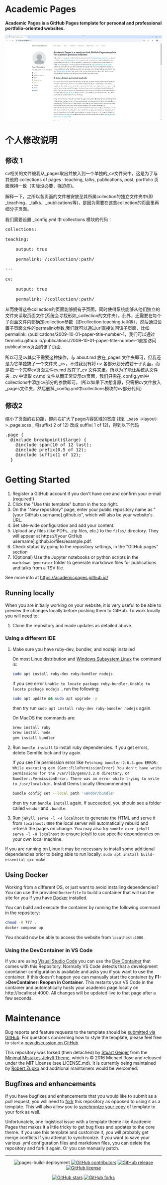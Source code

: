 # Academic Pages
**Academic Pages is a GitHub Pages template for personal and professional portfolio-oriented websites.**

![Academic Pages template example](images/homepage.png "Academic Pages template example")

# 个人修改说明
## 修改 1
 cv相关的文件被我从_pages取出并放入到一个单独的_cv文件夹中，这是为了与其他的 collections of pages : teaching, talks, publications, post, portfolio 页面保持一致（实际没必要，强迫症)。

解释一下，之所以各页面的文件被安放至其所属collection的独立文件夹中(即_teaching，_talks，_publications等)，是因为需要在这些collection的页面里再细分子页面。

我们需要设置 _config.yml 中 collections 模块的代码：

<pre>
collections:

teaching:

    output: true
    
    permalink: /:collection/:path/
    
···

cv:

    output: true
    
    permalink: /:collection/:path/
</pre> 
从而使得这些collection的页面能够拥有子页面，同时使得系统能够从他们独立的文件夹读取页面文件(系统会寻找形如_collection的文件夹）。此外，还需要在每个子页面文件内部确定collection参数（即collection:teaching,talk等），然后通过设置子页面文件的permalink参数,我们就可以通过url直接访问该子页面，比如 permalink: /publications/2009-10-01-paper-title-number-1，我们可以通过ferminliu.github.io/publications/2009-10-01-paper-title-number-1直接访问publications页面的该子页面.

所以可见cv其实不需要这种操作，与 about.md 放在_pages 文件夹即可，但我还是为它单独搞了一个文件夹 _cv，不过我没有将 cv 各部分划分成若干子页面，而是把一个完整cv页面文件cv.md 放在了_cv 文件夹里。所以为了能让系统从文件夹 _cv 中读取 cv.md 文件从而正常显示cv页面，我们只需在_config.yml中collections中添加cv部分的参数即可。（所以如果下次想复原，只需把cv文件放入_pages文件夹，然后删掉_config.yml中collections模块的cv部分代码）

## 修改2 
缩小了页面的右边距，即向右扩大了page内容区域的宽度
找到 _sass ->layout->_page.scss , 将suffix( 2 of 12) 改成 suffix( 1 of 12)，得到以下代码
<pre>
.page {
  @include breakpoint($large) {
    @include span(10 of 12 last);
    @include prefix(0.5 of 12);
    @include suffix(1 of 12);
  }
</pre>



# Getting Started

1. Register a GitHub account if you don't have one and confirm your e-mail (required!)
1. Click the "Use this template" button in the top right.
1. On the "New repository" page, enter your public repository name as "[your GitHub username].github.io", which will also be your website's URL.
1. Set site-wide configuration and add your content.
1. Upload any files (like PDFs, .zip files, etc.) to the `files/` directory. They will appear at https://[your GitHub username].github.io/files/example.pdf.
1. Check status by going to the repository settings, in the "GitHub pages" section
1. (Optional) Use the Jupyter notebooks or python scripts in the `markdown_generator` folder to generate markdown files for publications and talks from a TSV file.

See more info at https://academicpages.github.io/

## Running locally

When you are initially working on your website, it is very useful to be able to preview the changes locally before pushing them to GitHub. To work locally you will need to:

1. Clone the repository and made updates as detailed above.

### Using a different IDE
1. Make sure you have ruby-dev, bundler, and nodejs installed
    
    On most Linux distribution and [Windows Subsystem Linux](https://learn.microsoft.com/en-us/windows/wsl/about) the command is:
    ```bash
    sudo apt install ruby-dev ruby-bundler nodejs
    ```
    If you see error `Unable to locate package ruby-bundler`, `Unable to locate package nodejs `, run the following:
    ```bash
    sudo apt update && sudo apt upgrade -y
    ```
    then try run `sudo apt install ruby-dev ruby-bundler nodejs` again.

    On MacOS the commands are:
    ```bash
    brew install ruby
    brew install node
    gem install bundler
    ```
1. Run `bundle install` to install ruby dependencies. If you get errors, delete Gemfile.lock and try again.

    If you see file permission error like `Fetching bundler-2.6.3.gem ERROR:  While executing gem (Gem::FilePermissionError) You don't have write permissions for the /var/lib/gems/3.2.0 directory.` or `Bundler::PermissionError: There was an error while trying to write to /usr/local/bin.`
    Install Gems Locally (Recommended):
    ```bash
    bundle config set --local path 'vendor/bundle'
    ```
    then try run `bundle install` again. If succeeded, you should see a folder called `vendor` and `.bundle`.

1. Run `jekyll serve -l -H localhost` to generate the HTML and serve it from `localhost:4000` the local server will automatically rebuild and refresh the pages on change.
    You may also try `bundle exec jekyll serve -l -H localhost` to ensure jekyll to use specific dependencies on your own local machine.

If you are running on Linux it may be necessary to install some additional dependencies prior to being able to run locally: `sudo apt install build-essential gcc make`

## Using Docker

Working from a different OS, or just want to avoid installing dependencies? You can use the provided `Dockerfile` to build a container that will run the site for you if you have [Docker](https://www.docker.com/) installed.

You can build and execute the container by running the following command in the repository:

```bash
chmod -R 777 .
docker compose up
```

You should now be able to access the website from `localhost:4000`.

### Using the DevContainer in VS Code

If you are using [Visual Studio Code](https://code.visualstudio.com/) you can use the [Dev Container](https://code.visualstudio.com/docs/devcontainers/containers) that comes with this Repository. Normally VS Code detects that a development coontainer configuration is available and asks you if you want to use the container. If this doesn't happen you can manually start the container by **F1->DevContainer: Reopen in Container**. This restarts your VS Code in the container and automatically hosts your academic page locally on http://localhost:4000. All changes will be updated live to that page after a few seconds.

# Maintenance

Bug reports and feature requests to the template should be [submitted via GitHub](https://github.com/academicpages/academicpages.github.io/issues/new/choose). For questions concerning how to style the template, please feel free to start a [new discussion on GitHub](https://github.com/academicpages/academicpages.github.io/discussions).

This repository was forked (then detached) by [Stuart Geiger](https://github.com/staeiou) from the [Minimal Mistakes Jekyll Theme](https://mmistakes.github.io/minimal-mistakes/), which is © 2016 Michael Rose and released under the MIT License (see LICENSE.md). It is currently being maintained by [Robert Zupko](https://github.com/rjzupkoii) and additional maintainers would be welcomed.

## Bugfixes and enhancements

If you have bugfixes and enhancements that you would like to submit as a pull request, you will need to [fork](https://docs.github.com/en/pull-requests/collaborating-with-pull-requests/working-with-forks/fork-a-repo) this repository as opposed to using it as a template. This will also allow you to [synchronize your copy](https://docs.github.com/en/pull-requests/collaborating-with-pull-requests/working-with-forks/syncing-a-fork) of template to your fork as well.

Unfortunately, one logistical issue with a template theme like Academic Pages that makes it a little tricky to get bug fixes and updates to the core theme. If you use this template and customize it, you will probably get merge conflicts if you attempt to synchronize. If you want to save your various .yml configuration files and markdown files, you can delete the repository and fork it again. Or you can manually patch.

---
<div align="center">
    
![pages-build-deployment](https://github.com/academicpages/academicpages.github.io/actions/workflows/pages/pages-build-deployment/badge.svg)
[![GitHub contributors](https://img.shields.io/github/contributors/academicpages/academicpages.github.io.svg)](https://github.com/academicpages/academicpages.github.io/graphs/contributors)
[![GitHub release](https://img.shields.io/github/v/release/academicpages/academicpages.github.io)](https://github.com/academicpages/academicpages.github.io/releases/latest)
[![GitHub license](https://img.shields.io/github/license/academicpages/academicpages.github.io?color=blue)](https://github.com/academicpages/academicpages.github.io/blob/master/LICENSE)

[![GitHub stars](https://img.shields.io/github/stars/academicpages/academicpages.github.io)](https://github.com/academicpages/academicpages.github.io)
[![GitHub forks](https://img.shields.io/github/forks/academicpages/academicpages.github.io)](https://github.com/academicpages/academicpages.github.io/fork)
</div>
